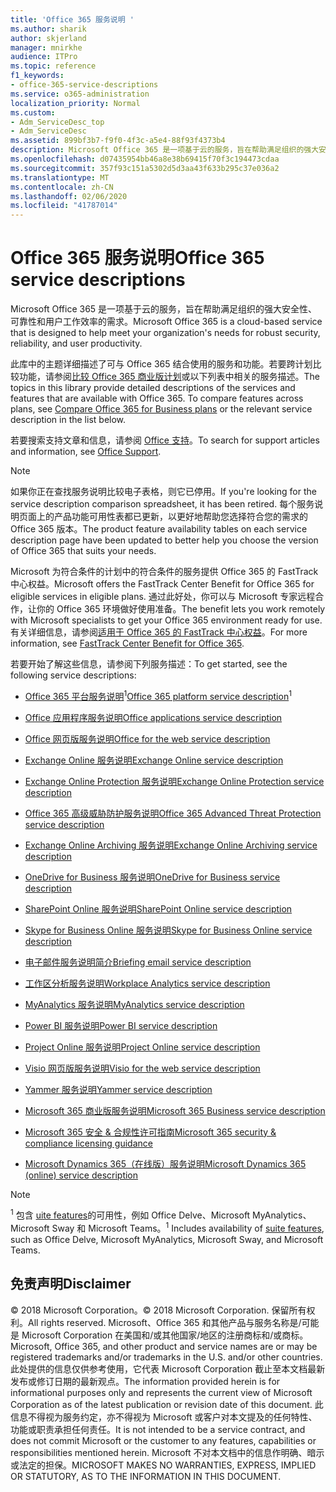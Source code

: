 ```yaml
---
title: 'Office 365 服务说明 '
ms.author: sharik
author: skjerland
manager: mnirkhe
audience: ITPro
ms.topic: reference
f1_keywords:
- office-365-service-descriptions
ms.service: o365-administration
localization_priority: Normal
ms.custom:
- Adm_ServiceDesc_top
- Adm_ServiceDesc
ms.assetid: 899bf3b7-f9f0-4f3c-a5e4-88f93f4373b4
description: Microsoft Office 365 是一项基于云的服务，旨在帮助满足组织的强大安全性、可靠性和用户工作效率的需求。
ms.openlocfilehash: d07435954bb46a8e38b69415f70f3c194473cdaa
ms.sourcegitcommit: 357f93c151a5302d5d3aa43f633b295c37e036a2
ms.translationtype: MT
ms.contentlocale: zh-CN
ms.lasthandoff: 02/06/2020
ms.locfileid: "41787014"
---
```

# <a name="office-365-service-descriptions"></a><span data-ttu-id="e1d61-103">Office 365 服务说明</span><span class="sxs-lookup"><span data-stu-id="e1d61-103">Office 365 service descriptions</span></span> 

<span data-ttu-id="e1d61-104">Microsoft Office 365 是一项基于云的服务，旨在帮助满足组织的强大安全性、可靠性和用户工作效率的需求。</span><span class="sxs-lookup"><span data-stu-id="e1d61-104">Microsoft Office 365 is a cloud-based service that is designed to help meet your organization's needs for robust security, reliability, and user productivity.</span></span> 
  
<span data-ttu-id="e1d61-p101">此库中的主题详细描述了可与 Office 365 结合使用的服务和功能。若要跨计划比较功能，请参阅[比较 Office 365 商业版计划](https://go.microsoft.com/fwlink/?LinkID=799177&amp;clcid=0x409)或以下列表中相关的服务描述。</span><span class="sxs-lookup"><span data-stu-id="e1d61-p101">The topics in this library provide detailed descriptions of the services and features that are available with Office 365. To compare features across plans, see [Compare Office 365 for Business plans](https://go.microsoft.com/fwlink/?LinkID=799177&amp;clcid=0x409) or the relevant service description in the list below.</span></span> 
  
<span data-ttu-id="e1d61-107">若要搜索支持文章和信息，请参阅 [Office 支持](https://support.office.com/)。</span><span class="sxs-lookup"><span data-stu-id="e1d61-107">To search for support articles and information, see [Office Support](https://support.office.com/).</span></span>
  
> [!NOTE]
> <span data-ttu-id="e1d61-108">如果你正在查找服务说明比较电子表格，则它已停用。</span><span class="sxs-lookup"><span data-stu-id="e1d61-108">If you're looking for the service description comparison spreadsheet, it has been retired.</span></span> <span data-ttu-id="e1d61-109">每个服务说明页面上的产品功能可用性表都已更新，以更好地帮助您选择符合您的需求的 Office 365 版本。</span><span class="sxs-lookup"><span data-stu-id="e1d61-109">The product feature availability tables on each service description page have been updated to better help you choose the version of Office 365 that suits your needs.</span></span> 
  
<span data-ttu-id="e1d61-110">Microsoft 为符合条件的计划中的符合条件的服务提供 Office 365 的 FastTrack 中心权益。</span><span class="sxs-lookup"><span data-stu-id="e1d61-110">Microsoft offers the FastTrack Center Benefit for Office 365 for eligible services in eligible plans.</span></span> <span data-ttu-id="e1d61-111">通过此好处，你可以与 Microsoft 专家远程合作，让你的 Office 365 环境做好使用准备。</span><span class="sxs-lookup"><span data-stu-id="e1d61-111">The benefit lets you work remotely with Microsoft specialists to get your Office 365 environment ready for use.</span></span> <span data-ttu-id="e1d61-112">有关详细信息，请参阅[适用于 Office 365 的 FastTrack 中心权益](https://docs.microsoft.com/fasttrack/O365-fasttrack-benefit-for-office-365)。</span><span class="sxs-lookup"><span data-stu-id="e1d61-112">For more information, see [FastTrack Center Benefit for Office 365](https://docs.microsoft.com/fasttrack/O365-fasttrack-benefit-for-office-365).</span></span>
  
<span data-ttu-id="e1d61-113">若要开始了解这些信息，请参阅下列服务描述：</span><span class="sxs-lookup"><span data-stu-id="e1d61-113">To get started, see the following service descriptions:</span></span>
  
- <span data-ttu-id="e1d61-114">[Office 365 平台服务说明](office-365-platform-service-description/office-365-platform-service-description.md)<sup>1</sup></span><span class="sxs-lookup"><span data-stu-id="e1d61-114">[Office 365 platform service description](office-365-platform-service-description/office-365-platform-service-description.md)<sup>1</sup></span></span>

- [<span data-ttu-id="e1d61-115">Office 应用程序服务说明</span><span class="sxs-lookup"><span data-stu-id="e1d61-115">Office applications service description</span></span>](office-applications-service-description/office-applications-service-description.md)

- [<span data-ttu-id="e1d61-116">Office 网页版服务说明</span><span class="sxs-lookup"><span data-stu-id="e1d61-116">Office for the web service description</span></span>](office-online-service-description/office-online-service-description.md)

- [<span data-ttu-id="e1d61-117">Exchange Online 服务说明</span><span class="sxs-lookup"><span data-stu-id="e1d61-117">Exchange Online service description</span></span>](exchange-online-service-description/exchange-online-service-description.md)

- [<span data-ttu-id="e1d61-118">Exchange Online Protection 服务说明</span><span class="sxs-lookup"><span data-stu-id="e1d61-118">Exchange Online Protection service description</span></span>](exchange-online-protection-service-description/exchange-online-protection-service-description.md)

- [<span data-ttu-id="e1d61-119">Office 365 高级威胁防护服务说明</span><span class="sxs-lookup"><span data-stu-id="e1d61-119">Office 365 Advanced Threat Protection service description</span></span>](office-365-advanced-threat-protection-service-description.md)

- [<span data-ttu-id="e1d61-120">Exchange Online Archiving 服务说明</span><span class="sxs-lookup"><span data-stu-id="e1d61-120">Exchange Online Archiving service description</span></span>](exchange-online-archiving-service-description/exchange-online-archiving-service-description.md)

- [<span data-ttu-id="e1d61-121">OneDrive for Business 服务说明</span><span class="sxs-lookup"><span data-stu-id="e1d61-121">OneDrive for Business service description</span></span>](onedrive-for-business-service-description.md)

- [<span data-ttu-id="e1d61-122">SharePoint Online 服务说明</span><span class="sxs-lookup"><span data-stu-id="e1d61-122">SharePoint Online service description</span></span>](sharepoint-online-service-description/sharepoint-online-service-description.md)

- [<span data-ttu-id="e1d61-123">Skype for Business Online 服务说明</span><span class="sxs-lookup"><span data-stu-id="e1d61-123">Skype for Business Online service description</span></span>](skype-for-business-online-service-description/skype-for-business-online-service-description.md)

- [<span data-ttu-id="e1d61-124">电子邮件服务说明简介</span><span class="sxs-lookup"><span data-stu-id="e1d61-124">Briefing email service description</span></span>](briefing-service-description.md)

- [<span data-ttu-id="e1d61-125">工作区分析服务说明</span><span class="sxs-lookup"><span data-stu-id="e1d61-125">Workplace Analytics service description</span></span>](workplace-analytics-service-description.md)

- [<span data-ttu-id="e1d61-126">MyAnalytics 服务说明</span><span class="sxs-lookup"><span data-stu-id="e1d61-126">MyAnalytics service description</span></span>](mya-service-description.md)

- [<span data-ttu-id="e1d61-127">Power BI 服务说明</span><span class="sxs-lookup"><span data-stu-id="e1d61-127">Power BI service description</span></span>](power-bi-service-description.md)

- [<span data-ttu-id="e1d61-128">Project Online 服务说明</span><span class="sxs-lookup"><span data-stu-id="e1d61-128">Project Online service description</span></span>](project-online-service-description/project-online-service-description.md)

- [<span data-ttu-id="e1d61-129">Visio 网页版服务说明</span><span class="sxs-lookup"><span data-stu-id="e1d61-129">Visio for the web service description</span></span>](visio-online-service-description/visio-online-service-description.md)

- [<span data-ttu-id="e1d61-130">Yammer 服务说明</span><span class="sxs-lookup"><span data-stu-id="e1d61-130">Yammer service description</span></span>](yammer-service-description/yammer-service-description.md)

- [<span data-ttu-id="e1d61-131">Microsoft 365 商业版服务说明</span><span class="sxs-lookup"><span data-stu-id="e1d61-131">Microsoft 365 Business service description</span></span>](microsoft-365-service-descriptions/microsoft-365-business-service-description.md)

- [<span data-ttu-id="e1d61-132">Microsoft 365 安全 & 合规性许可指南</span><span class="sxs-lookup"><span data-stu-id="e1d61-132">Microsoft 365 security & compliance licensing guidance</span></span>](microsoft-365-service-descriptions/microsoft-365-tenantlevel-services-licensing-guidance/microsoft-365-security-compliance-licensing-guidance.md)

- [<span data-ttu-id="e1d61-133">Microsoft Dynamics 365（在线版）服务说明</span><span class="sxs-lookup"><span data-stu-id="e1d61-133">Microsoft Dynamics 365 (online) service description</span></span>](microsoft-dynamics-365-online-service-description.md)

> [!NOTE]
> <span data-ttu-id="e1d61-134"><sup>1</sup> 包含 [uite features](https://docs.microsoft.com/office365/servicedescriptions/office-365-platform-service-description/office-365-suite-features)的可用性，例如 Office Delve、Microsoft MyAnalytics、Microsoft Sway 和 Microsoft Teams。</span><span class="sxs-lookup"><span data-stu-id="e1d61-134"><sup>1</sup> Includes availability of [suite features](https://docs.microsoft.com/office365/servicedescriptions/office-365-platform-service-description/office-365-suite-features), such as Office Delve, Microsoft MyAnalytics, Microsoft Sway, and Microsoft Teams.</span></span>
  
## <a name="disclaimer"></a><span data-ttu-id="e1d61-135">免责声明</span><span class="sxs-lookup"><span data-stu-id="e1d61-135">Disclaimer</span></span>

<span data-ttu-id="e1d61-136">© 2018 Microsoft Corporation。</span><span class="sxs-lookup"><span data-stu-id="e1d61-136">© 2018 Microsoft Corporation.</span></span> <span data-ttu-id="e1d61-137">保留所有权利。</span><span class="sxs-lookup"><span data-stu-id="e1d61-137">All rights reserved.</span></span> <span data-ttu-id="e1d61-138">Microsoft、Office 365 和其他产品与服务名称是/可能是 Microsoft Corporation 在美国和/或其他国家/地区的注册商标和/或商标。</span><span class="sxs-lookup"><span data-stu-id="e1d61-138">Microsoft, Office 365, and other product and service names are or may be registered trademarks and/or trademarks in the U.S. and/or other countries.</span></span> <span data-ttu-id="e1d61-139">此处提供的信息仅供参考使用，它代表 Microsoft Corporation 截止至本文档最新发布或修订日期的最新观点。</span><span class="sxs-lookup"><span data-stu-id="e1d61-139">The information provided herein is for informational purposes only and represents the current view of Microsoft Corporation as of the latest publication or revision date of this document.</span></span> <span data-ttu-id="e1d61-140">此信息不得视为服务约定，亦不得视为 Microsoft 或客户对本文提及的任何特性、功能或职责承担任何责任。</span><span class="sxs-lookup"><span data-stu-id="e1d61-140">It is not intended to be a service contract, and does not commit Microsoft or the customer to any features, capabilities or responsibilities mentioned herein.</span></span> <span data-ttu-id="e1d61-141">Microsoft 不对本文档中的信息作明确、暗示或法定的担保。</span><span class="sxs-lookup"><span data-stu-id="e1d61-141">MICROSOFT MAKES NO WARRANTIES, EXPRESS, IMPLIED OR STATUTORY, AS TO THE INFORMATION IN THIS DOCUMENT.</span></span>
 